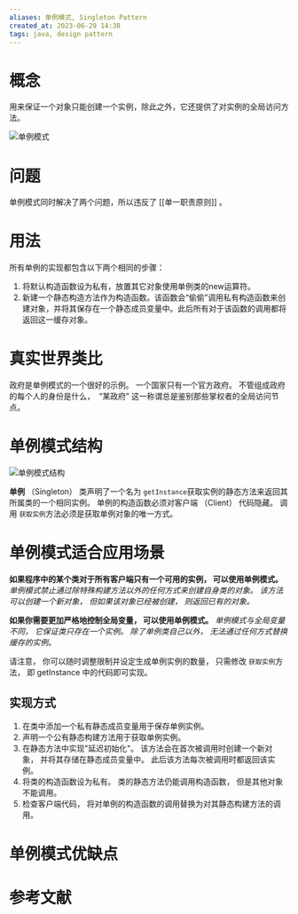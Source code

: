 ```yaml
---
aliases: 单例模式, Singleton Pattern
created_at: 2023-06-29 14:38
tags: java, design pattern
---
```


# 概念

用来保证一个对象只能创建一个实例，除此之外，它还提供了对实例的全局访问方法。

![单例模式](https://refactoringguru.cn/images/patterns/content/singleton/singleton.png)
# 问题

单例模式同时解决了两个问题，所以违反了 [[单一职责原则]] 。

# 用法

所有单例的实现都包含以下两个相同的步骤：

1. 将默认构造函数设为私有，放置其它对象使用单例类的new运算符。
2. 新建一个静态构造方法作为构造函数。该函数会“偷偷”调用私有构造函数来创建对象，并将其保存在一个静态成员变量中。此后所有对于该函数的调用都将返回这一缓存对象。


# 真实世界类比

政府是单例模式的一个很好的示例。 一个国家只有一个官方政府。 不管组成政府的每个人的身份是什么， ​ “某政府” 这一称谓总是鉴别那些掌权者的全局访问节点。

# 单例模式结构

![单例模式结构](https://refactoringguru.cn/images/patterns/diagrams/singleton/structure-zh.png?id=207b153c1abb131ee4eb37dee6097e60)

**单例** （Singleton） 类声明了一个名为 `get­Instance`获取实例的静态方法来返回其所属类的一个相同实例。
单例的构造函数必须对客户端 （Client） 代码隐藏。 调用 `获取实例`方法必须是获取单例对象的唯一方式。

# 单例模式适合应用场景

**如果程序中的某个类对于所有客户端只有一个可用的实例， 可以使用单例模式。**
*单例模式禁止通过除特殊构建方法以外的任何方式来创建自身类的对象。 该方法可以创建一个新对象， 但如果该对象已经被创建， 则返回已有的对象。*

**如果你需要更加严格地控制全局变量， 可以使用单例模式。**
*单例模式与全局变量不同， 它保证类只存在一个实例。 除了单例类自己以外， 无法通过任何方式替换缓存的实例。*

请注意， 你可以随时调整限制并设定生成单例实例的数量， 只需修改 `获取实例`方法， 即 getInstance 中的代码即可实现。


## 实现方式

1. 在类中添加一个私有静态成员变量用于保存单例实例。
2. 声明一个公有静态构建方法用于获取单例实例。
3. 在静态方法中实现"延迟初始化"。 该方法会在首次被调用时创建一个新对象， 并将其存储在静态成员变量中。 此后该方法每次被调用时都返回该实例。
4. 将类的构造函数设为私有。 类的静态方法仍能调用构造函数， 但是其他对象不能调用。
5. 检查客户端代码， 将对单例的构造函数的调用替换为对其静态构建方法的调用。

# 单例模式优缺点








# 参考文献

